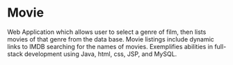 # Movie

Web Application which allows user to select a genre of film, then lists movies of that genre from the data base. Movie listings include dynamic links to IMDB searching for the names of movies. Exemplifies abilities in full-stack development using Java, html, css, JSP, and MySQL. 
